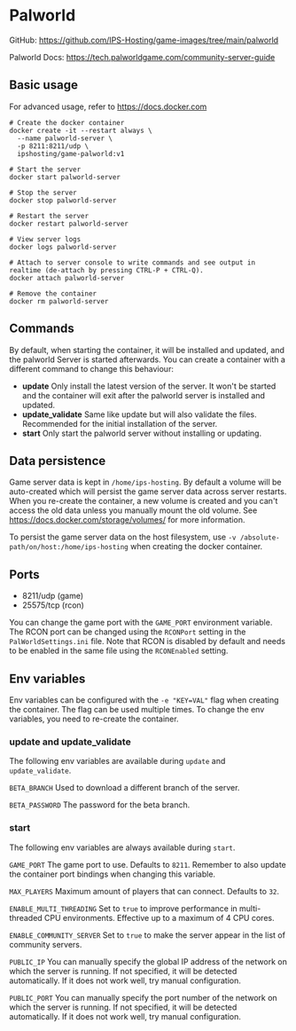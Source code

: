 # Palworld

GitHub: https://github.com/IPS-Hosting/game-images/tree/main/palworld

Palworld Docs: https://tech.palworldgame.com/community-server-guide

## Basic usage
For advanced usage, refer to https://docs.docker.com
```shell
# Create the docker container
docker create -it --restart always \
  --name palworld-server \
  -p 8211:8211/udp \
  ipshosting/game-palworld:v1
  
# Start the server
docker start palworld-server

# Stop the server
docker stop palworld-server

# Restart the server
docker restart palworld-server

# View server logs
docker logs palworld-server

# Attach to server console to write commands and see output in realtime (de-attach by pressing CTRL-P + CTRL-Q).
docker attach palworld-server

# Remove the container
docker rm palworld-server
```

## Commands
By default, when starting the container, it will be installed and updated, and the palworld Server is started afterwards.
You can create a container with a different command to change this behaviour:
* **update** Only install the latest version of the server. It won't be started and the container will exit after the palworld server is installed and updated.
* **update_validate** Same like update but will also validate the files. Recommended for the initial installation of the server.
* **start** Only start the palworld server without installing or updating.

## Data persistence
Game server data is kept in `/home/ips-hosting`.
By default a volume will be auto-created which will persist the game server data across server restarts.
When you re-create the container, a new volume is created and you can't access the old data unless you manually mount the old volume.
See https://docs.docker.com/storage/volumes/ for more information.

To persist the game server data on the host filesystem, use `-v /absolute-path/on/host:/home/ips-hosting` when creating the docker container.

## Ports
* 8211/udp (game)
* 25575/tcp (rcon)

You can change the game port with the `GAME_PORT` environment variable.
The RCON port can be changed using the `RCONPort` setting in the `PalWorldSettings.ini` file. Note that RCON is disabled by default and needs to be enabled in the same file using the `RCONEnabled` setting.

## Env variables
Env variables can be configured with the `-e "KEY=VAL"` flag when creating the container. The flag can be used multiple times.
To change the env variables, you need to re-create the container.

### update and update_validate
The following env variables are available during `update` and `update_validate`.

`BETA_BRANCH` Used to download a different branch of the server.

`BETA_PASSWORD` The password for the beta branch.


### start
The following env variables are always available during `start`.

`GAME_PORT` The game port to use. Defaults to `8211`. Remember to also update the container port bindings when changing this variable.

`MAX_PLAYERS` Maximum amount of players that can connect. Defaults to `32`.

`ENABLE_MULTI_THREADING` Set to `true` to improve performance in multi-threaded CPU environments. Effective up to a maximum of 4 CPU cores.

`ENABLE_COMMUNITY_SERVER` Set to `true` to make the server appear in the list of community servers.

`PUBLIC_IP` You can manually specify the global IP address of the network on which the server is running.
If not specified, it will be detected automatically. If it does not work well, try manual configuration.

`PUBLIC_PORT` You can manually specify the port number of the network on which the server is running.
If not specified, it will be detected automatically. If it does not work well, try manual configuration.
